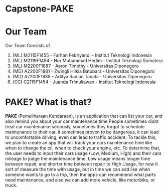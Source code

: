 # Capstone-PAKE

# Our Team
Our Team Consists of
1. (ML) M2115F1455 - Farhan Febriyandi - Institut Teknologi Indonesia
2. (ML) M2119F1494 - Nur Muhammad Herlim - Institut Teknologi Sumatera
3. (ML) M2200F1887 - Aaron Timothy - Universitas Diponegoro
4. (MD) A2200F1881 - Zwingli Hilkia Batubara - Universitas Diponegoro
5. (MD) A7200F1888 - Aditya Radian Tanata - Universitas Diponegoro
6. (CC) C2115F1454 - Juanda Trimuliawan - Institut Teknologi Indonesia

# PAKE? What is that?
**PAKE** (Pemeliharaan Kendaraan), is an application that can list your car, and also remind you about your car maintenance time
People sometimes didnt treat car maintenance seriously, sometimes they forgot to schedule maintenance to their car, it sometimes proven to be dangerous, it can lead to uncomfortable driving, even can lead to traffic accident.
To tackle this, we plan to create an app that will track your cars maintenance time like when to change the oil, when to check your engine, etc. To determine that, the user needs to input their cars usage (Low, Medium, High) and their cars mileage to judge the maintenance time, 
Low usage means longer time between repair, and shorter time between repair to High Usage, for now it sort of measure the time with usage, but in time we can add like when someone wants to go to a trip, then the apps can recommend what parts need maintenance, and also we can add more vehicle, like motorbike, or truck.
